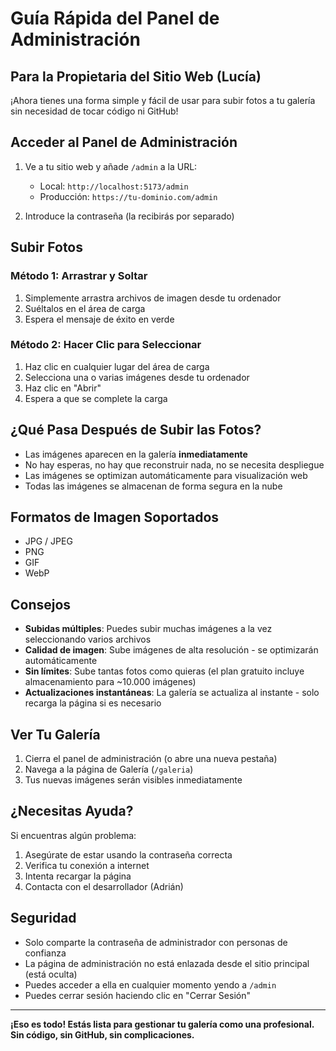 # Guía Rápida del Panel de Administración

## Para la Propietaria del Sitio Web (Lucía)

¡Ahora tienes una forma simple y fácil de usar para subir fotos a tu galería sin necesidad de tocar código ni GitHub!

## Acceder al Panel de Administración

1. Ve a tu sitio web y añade `/admin` a la URL:
   - Local: `http://localhost:5173/admin`
   - Producción: `https://tu-dominio.com/admin`

2. Introduce la contraseña (la recibirás por separado)

## Subir Fotos

### Método 1: Arrastrar y Soltar
1. Simplemente arrastra archivos de imagen desde tu ordenador
2. Suéltalos en el área de carga
3. Espera el mensaje de éxito en verde

### Método 2: Hacer Clic para Seleccionar
1. Haz clic en cualquier lugar del área de carga
2. Selecciona una o varias imágenes desde tu ordenador
3. Haz clic en "Abrir"
4. Espera a que se complete la carga

## ¿Qué Pasa Después de Subir las Fotos?

- Las imágenes aparecen en la galería **inmediatamente**
- No hay esperas, no hay que reconstruir nada, no se necesita despliegue
- Las imágenes se optimizan automáticamente para visualización web
- Todas las imágenes se almacenan de forma segura en la nube

## Formatos de Imagen Soportados

- JPG / JPEG
- PNG
- GIF
- WebP

## Consejos

- **Subidas múltiples**: Puedes subir muchas imágenes a la vez seleccionando varios archivos
- **Calidad de imagen**: Sube imágenes de alta resolución - se optimizarán automáticamente
- **Sin límites**: Sube tantas fotos como quieras (el plan gratuito incluye almacenamiento para ~10.000 imágenes)
- **Actualizaciones instantáneas**: La galería se actualiza al instante - solo recarga la página si es necesario

## Ver Tu Galería

1. Cierra el panel de administración (o abre una nueva pestaña)
2. Navega a la página de Galería (`/galeria`)
3. Tus nuevas imágenes serán visibles inmediatamente

## ¿Necesitas Ayuda?

Si encuentras algún problema:
1. Asegúrate de estar usando la contraseña correcta
2. Verifica tu conexión a internet
3. Intenta recargar la página
4. Contacta con el desarrollador (Adrián)

## Seguridad

- Solo comparte la contraseña de administrador con personas de confianza
- La página de administración no está enlazada desde el sitio principal (está oculta)
- Puedes acceder a ella en cualquier momento yendo a `/admin`
- Puedes cerrar sesión haciendo clic en "Cerrar Sesión"

---

**¡Eso es todo! Estás lista para gestionar tu galería como una profesional. Sin código, sin GitHub, sin complicaciones.**

